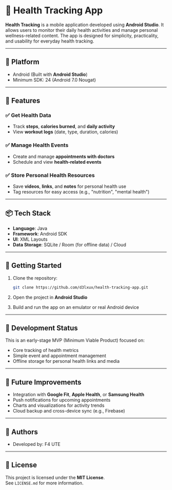 
# 🏃 Health Tracking App

**Health Tracking** is a mobile application developed using **Android Studio**. It allows users to monitor their daily health activities and manage personal wellness-related content. The app is designed for simplicity, practicality, and usability for everyday health tracking.

---

## 📱 Platform

- Android (Built with **Android Studio**)
- Minimum SDK: 24 (Android 7.0 Nougat)

---

## 🧩 Features

### ✅ Get Health Data
- Track **steps**, **calories burned**, and **daily activity**
- View **workout logs** (date, type, duration, calories)

### ✅ Manage Health Events
- Create and manage **appointments with doctors**
- Schedule and view **health-related events**

### ✅ Store Personal Health Resources
- Save **videos**, **links**, and **notes** for personal health use
- Tag resources for easy access (e.g., "nutrition", "mental health")

---

## 📦 Tech Stack

- **Language**: Java 
- **Framework**: Android SDK
- **UI**: XML Layouts
- **Data Storage**: SQLite / Room (for offline data) / Cloud

---

## 🚀 Getting Started

1. Clone the repository:
   ```bash
   git clone https://github.com/d3lxux/health-tracking-app.git
   ```

2. Open the project in **Android Studio**

3. Build and run the app on an emulator or real Android device

---

## 🧪 Development Status

This is an early-stage MVP (Minimum Viable Product) focused on:
- Core tracking of health metrics
- Simple event and appointment management
- Offline storage for personal health links and media

---

## 📌 Future Improvements

- Integration with **Google Fit**, **Apple Health**, or **Samsung Health**
- Push notifications for upcoming appointments
- Charts and visualizations for activity trends
- Cloud backup and cross-device sync (e.g., Firebase)

---

## 👥 Authors

- Developed by: F4 UTE

---

## 📄 License

This project is licensed under the **MIT License**.  
See `LICENSE.md` for more information.
